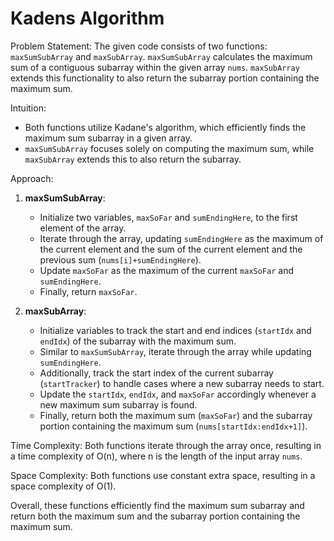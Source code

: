 # Kadens Algorithm

Problem Statement: The given code consists of two functions: `maxSumSubArray` and `maxSubArray`. `maxSumSubArray` calculates the maximum sum of a contiguous subarray within the given array `nums`. `maxSubArray` extends this functionality to also return the subarray portion containing the maximum sum.

Intuition:
- Both functions utilize Kadane's algorithm, which efficiently finds the maximum sum subarray in a given array.
- `maxSumSubArray` focuses solely on computing the maximum sum, while `maxSubArray` extends this to also return the subarray.

Approach:
1. **maxSumSubArray**:
   - Initialize two variables, `maxSoFar` and `sumEndingHere`, to the first element of the array.
   - Iterate through the array, updating `sumEndingHere` as the maximum of the current element and the sum of the current element and the previous sum (`nums[i]+sumEndingHere`).
   - Update `maxSoFar` as the maximum of the current `maxSoFar` and `sumEndingHere`.
   - Finally, return `maxSoFar`.

2. **maxSubArray**:
   - Initialize variables to track the start and end indices (`startIdx` and `endIdx`) of the subarray with the maximum sum.
   - Similar to `maxSumSubArray`, iterate through the array while updating `sumEndingHere`.
   - Additionally, track the start index of the current subarray (`startTracker`) to handle cases where a new subarray needs to start.
   - Update the `startIdx`, `endIdx`, and `maxSoFar` accordingly whenever a new maximum sum subarray is found.
   - Finally, return both the maximum sum (`maxSoFar`) and the subarray portion containing the maximum sum (`nums[startIdx:endIdx+1]`).

Time Complexity: Both functions iterate through the array once, resulting in a time complexity of O(n), where n is the length of the input array `nums`.

Space Complexity: Both functions use constant extra space, resulting in a space complexity of O(1).

Overall, these functions efficiently find the maximum sum subarray and return both the maximum sum and the subarray portion containing the maximum sum.
